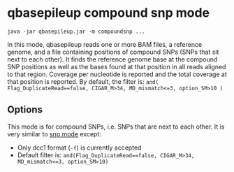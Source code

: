 # qbasepileup compound snp mode

~~~~{.text}
java -jar qbasepileup.jar -m compoundsnp ...
~~~~

In this mode, qbasepileup reads one or more BAM files, a reference 
genome, and a file containing positions of compound SNPs (SNPs that 
sit next to each other). It finds the reference genome base at the
compound SNP positions as well as the bases found at that position in 
all reads aligned to that region. Coverage per nucleotide is reported 
and the total coverage at that position is reported. By default, the 
filter is:
`and( Flag_DuplicateRead==false, CIGAR_M>34, MD_mismatch<=3, option_SM>10 )`

## Options

This mode is for compound SNPs, i.e. SNPs that are next to each other. It
is very similar to [snp mode](qbasepileup_snp_mode.md) except:

* Only dcc1 format (`-f`) is currently accepted
* Default filter is: `and(Flag_DuplicateRead==false, CIGAR_M>34, MD_mismatch<=3, option_SM>10)`
